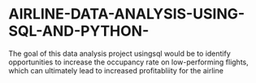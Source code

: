 # AIRLINE-DATA-ANALYSIS-USING-SQL-AND-PYTHON-
The goal of this data analysis project usingsql would be to identify opportunities to increase the occupancy rate on low-performing flights, which can ultimately lead to increased profitabliity for the airline
